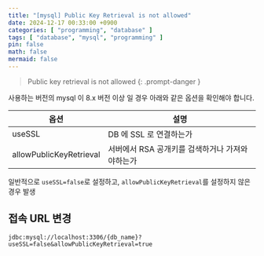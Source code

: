 ```yaml
---
title: "[mysql] Public Key Retrieval is not allowed"
date: 2024-12-17 00:33:00 +0900
categories: [ "programming", "database" ]
tags: [ "database", "mysql", "programming" ]
pin: false
math: false
mermaid: false
---
```


> Public key retrieval is not allowed
{: .prompt-danger }

사용하는 버전의 mysql 이 8.x 버전 이상 일 경우 아래와 같은 옵션을 확인해야 합니다.

| **옵션**                  | **설명**                      |
|-------------------------|-----------------------------|
| useSSL                  | DB 에 SSL 로 연결하는가            |
| allowPublicKeyRetrieval | 서버에서 RSA 공개키를 검색하거나 가져와야하는가 |

일반적으로 `useSSL=false`로 설정하고, `allowPublicKeyRetrieval`를 설정하지 않은 경우 발생

## 접속 URL 변경

```
jdbc:mysql://localhost:3306/{db_name}?useSSL=false&allowPublicKeyRetrieval=true
```
